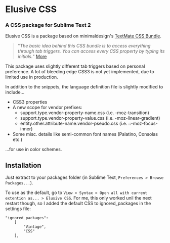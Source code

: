 Elusive CSS
===========

### A CSS package for Sublime Text 2

Elusive CSS is a package based on minimaldesign's [TextMate CSS Bundle](https://github.com/minimaldesign/mCSS.tmbundle).

> "*The basic idea behind this CSS bundle is to access everything through tab triggers. You can access every CSS property by typing its initials.*" [More](http://minimaldesign.net/downloads/tools/textmate-css-bundle)

This package uses slightly different tab triggers based on personal preference. A lot of bleeding edge CSS3 is not yet implemented, due to limited use in production.

In addition to the snippets, the language definition file is slightly modified to include...

+ CSS3 properties
+ A new scope for vendor prefixes:
	+ support.type.vendor-property-name.css (i.e. -moz-transition)
	+ support.type.vendor-property-value.css (i.e. -moz-linear-gradient)
	+ entity.other.attribute-name.vendor-pseudo.css (i.e. ::-moz-focus-inner)
+ Some misc. details like semi-common font names (Palatino, Consolas etc.)

...for use in color schemes.

Installation
------------

Just extract to your packages folder (in Sublime Text, `Preferences > Browse Packages...`).

To use as the default, go to `View > Syntax > Open all with current extention as... > Elusive CSS`. For me, this only worked unil the next restart though, so I added the default CSS to ignored_packages in the settings file:

	"ignored_packages":
		[
			"Vintage",
			"CSS"
		],